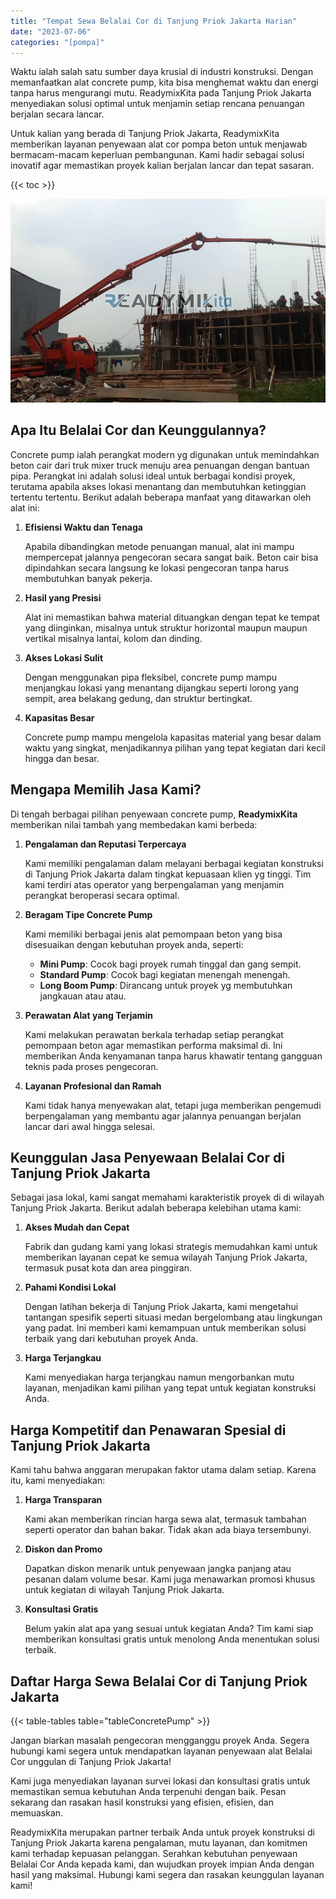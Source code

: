 ```yaml
---
title: "Tempat Sewa Belalai Cor di Tanjung Priok Jakarta Harian"
date: "2023-07-06"
categories: "[pompa]"
---
```


Waktu ialah salah satu sumber daya krusial di industri konstruksi. Dengan memanfaatkan alat concrete pump, kita bisa menghemat waktu dan energi tanpa harus mengurangi mutu. ReadymixKita pada Tanjung Priok Jakarta menyediakan solusi optimal untuk menjamin setiap rencana penuangan berjalan secara lancar.

Untuk kalian yang berada di Tanjung Priok Jakarta, ReadymixKita memberikan layanan penyewaan alat cor pompa beton untuk menjawab bermacam-macam keperluan pembangunan. Kami hadir sebagai solusi inovatif agar memastikan proyek kalian berjalan lancar dan tepat sasaran.

{{< toc >}}

![Tempat Sewa Belalai Cor di Tanjung Priok Jakarta Harian](/images/pompa/sewa-pompa-19.jpg)

## Apa Itu Belalai Cor dan Keunggulannya?

Concrete pump ialah perangkat modern yg digunakan untuk memindahkan beton cair dari truk mixer truck menuju area penuangan dengan bantuan pipa. Perangkat ini adalah solusi ideal untuk berbagai kondisi proyek, terutama apabila akses lokasi menantang dan membutuhkan ketinggian tertentu tertentu. Berikut adalah beberapa manfaat yang ditawarkan oleh alat ini:

1. **Efisiensi Waktu dan Tenaga**

   Apabila dibandingkan metode penuangan manual, alat ini mampu mempercepat jalannya pengecoran secara sangat baik. Beton cair bisa dipindahkan secara langsung ke lokasi pengecoran tanpa harus membutuhkan banyak pekerja.

2. **Hasil yang Presisi**

   Alat ini memastikan bahwa material dituangkan dengan tepat ke tempat yang diinginkan, misalnya untuk struktur horizontal maupun maupun vertikal misalnya lantai, kolom dan dinding.

3. **Akses Lokasi Sulit**

   Dengan menggunakan pipa fleksibel, concrete pump mampu menjangkau lokasi yang menantang dijangkau seperti lorong yang sempit, area belakang gedung, dan struktur bertingkat.

4. **Kapasitas Besar**

   Concrete pump mampu mengelola kapasitas material yang besar dalam waktu yang singkat, menjadikannya pilihan yang tepat kegiatan dari kecil hingga dan besar.

## Mengapa Memilih Jasa Kami?

Di tengah berbagai pilihan penyewaan concrete pump, **ReadymixKita** memberikan nilai tambah yang membedakan kami berbeda:

1. **Pengalaman dan Reputasi Terpercaya**

   Kami memiliki pengalaman dalam melayani berbagai kegiatan konstruksi di Tanjung Priok Jakarta dalam tingkat kepuasaan klien yg tinggi. Tim kami terdiri atas operator yang berpengalaman yang menjamin perangkat beroperasi secara optimal.

2. **Beragam Tipe Concrete Pump**

   Kami memiliki berbagai jenis alat pemompaan beton yang bisa disesuaikan dengan kebutuhan proyek anda, seperti:
   - **Mini Pump**: Cocok bagi proyek rumah tinggal dan gang sempit.
   - **Standard Pump**: Cocok bagi kegiatan menengah menengah.
   - **Long Boom Pump**: Dirancang untuk proyek yg membutuhkan jangkauan atau atau.

3. **Perawatan Alat yang Terjamin**

   Kami melakukan perawatan berkala terhadap setiap perangkat pemompaan beton agar memastikan performa maksimal di. Ini memberikan Anda kenyamanan tanpa harus khawatir tentang gangguan teknis pada proses pengecoran.

4. **Layanan Profesional dan Ramah**

   Kami tidak hanya menyewakan alat, tetapi juga memberikan pengemudi berpengalaman yang membantu agar jalannya penuangan berjalan lancar dari awal hingga selesai.

## Keunggulan Jasa Penyewaan Belalai Cor di Tanjung Priok Jakarta

Sebagai jasa lokal, kami sangat memahami karakteristik proyek di di wilayah Tanjung Priok Jakarta. Berikut adalah beberapa kelebihan utama kami:

1. **Akses Mudah dan Cepat**

   Fabrik dan gudang kami yang lokasi strategis memudahkan kami untuk memberikan layanan cepat ke semua wilayah Tanjung Priok Jakarta, termasuk pusat kota dan area pinggiran.

2. **Pahami Kondisi Lokal**

   Dengan latihan bekerja di Tanjung Priok Jakarta, kami mengetahui tantangan spesifik seperti situasi medan bergelombang atau lingkungan yang padat. Ini memberi kami kemampuan untuk memberikan solusi terbaik yang dari kebutuhan proyek Anda.

3. **Harga Terjangkau**

   Kami menyediakan harga terjangkau namun mengorbankan mutu layanan, menjadikan kami pilihan yang tepat untuk kegiatan konstruksi Anda.

## Harga Kompetitif dan Penawaran Spesial di Tanjung Priok Jakarta

Kami tahu bahwa anggaran merupakan faktor utama dalam setiap. Karena itu, kami menyediakan:

1. **Harga Transparan**

   Kami akan memberikan rincian harga sewa alat, termasuk tambahan seperti operator dan bahan bakar. Tidak akan ada biaya tersembunyi.

2. **Diskon dan Promo**

   Dapatkan diskon menarik untuk penyewaan jangka panjang atau pesanan dalam volume besar. Kami juga menawarkan promosi khusus untuk kegiatan di wilayah Tanjung Priok Jakarta.

3. **Konsultasi Gratis**

   Belum yakin alat apa yang sesuai untuk kegiatan Anda? Tim kami siap memberikan konsultasi gratis untuk menolong Anda menentukan solusi terbaik.

## Daftar Harga Sewa Belalai Cor di Tanjung Priok Jakarta

{{< table-tables table="tableConcretePump" >}}

Jangan biarkan masalah pengecoran mengganggu proyek Anda. Segera hubungi kami segera untuk mendapatkan layanan penyewaan alat Belalai Cor unggulan di Tanjung Priok Jakarta!

Kami juga menyediakan layanan survei lokasi dan konsultasi gratis untuk memastikan semua kebutuhan Anda terpenuhi dengan baik. Pesan sekarang dan rasakan hasil konstruksi yang efisien, efisien, dan memuaskan.

ReadymixKita merupakan partner terbaik Anda untuk proyek konstruksi di Tanjung Priok Jakarta karena pengalaman, mutu layanan, dan komitmen kami terhadap kepuasan pelanggan. Serahkan kebutuhan penyewaan Belalai Cor Anda kepada kami, dan wujudkan proyek impian Anda dengan hasil yang maksimal. Hubungi kami segera dan rasakan keunggulan layanan kami!